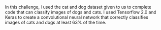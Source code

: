 In this challenge, I used the cat and dog dataset given to us to complete code that can classify images of dogs and cats. 
I used Tensorflow 2.0 and Keras to create a convolutional neural network that correctly classifies images of cats and dogs at least 63% of the time. 

